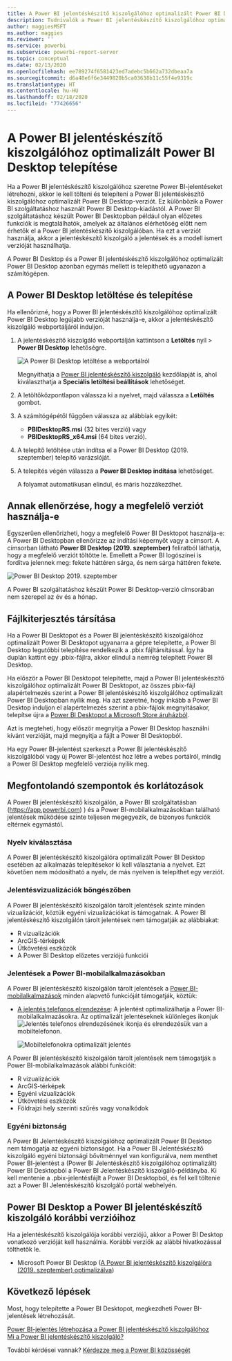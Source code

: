 ```yaml
---
title: A Power BI jelentéskészítő kiszolgálóhoz optimalizált Power BI Desktop telepítése
description: Tudnivalók a Power BI jelentéskészítő kiszolgálóhoz optimalizált Power BI Desktop telepítéséről
author: maggiesMSFT
ms.author: maggies
ms.reviewer: ''
ms.service: powerbi
ms.subservice: powerbi-report-server
ms.topic: conceptual
ms.date: 02/13/2020
ms.openlocfilehash: ee789274f6581423ed7adebc5b662a732dbeaa7a
ms.sourcegitcommit: d6a48e6f6e3449820b5ca03638b11c55f4e9319c
ms.translationtype: HT
ms.contentlocale: hu-HU
ms.lasthandoff: 02/18/2020
ms.locfileid: "77426656"
---
```

# <a name="install-power-bi-desktop-optimized-for-power-bi-report-server"></a>A Power BI jelentéskészítő kiszolgálóhoz optimalizált Power BI Desktop telepítése

Ha a Power BI jelentéskészítő kiszolgálóhoz szeretne Power BI-jelentéseket létrehozni, akkor le kell tölteni és telepíteni a Power BI jelentéskészítő kiszolgálóhoz optimalizált Power BI Desktop-verziót. Ez különbözik a Power BI szolgáltatáshoz használt Power BI Desktop-kiadástól. A Power BI szolgáltatáshoz készült Power BI Desktopban például olyan előzetes funkciók is megtalálhatók, amelyek az általános elérhetőség előtt nem érhetők el a Power BI jelentéskészítő kiszolgálóban. Ha ezt a verziót használja, akkor a jelentéskészítő kiszolgáló a jelentések és a modell ismert verzióját használhatja. 

A Power BI Desktop és a Power BI jelentéskészítő kiszolgálóhoz optimalizált Power BI Desktop azonban egymás mellett is telepíthető ugyanazon a számítógépen.

## <a name="download-and-install-power-bi-desktop"></a>A Power BI Desktop letöltése és telepítése

Ha ellenőrizné, hogy a Power BI jelentéskészítő kiszolgálóhoz optimalizált Power BI Desktop legújabb verzióját használja-e, akkor a jelentéskészítő kiszolgáló webportáljáról induljon.

1. A jelentéskészítő kiszolgáló webportálján kattintson a **Letöltés** nyíl > **Power BI Desktop** lehetőségre.

    ![A Power BI Desktop letöltése a webportálról](media/install-powerbi-desktop/report-server-download-web-portal.png)

    Megnyithatja a [Power BI jelentéskészítő kiszolgáló](https://powerbi.microsoft.com/report-server/) kezdőlapját is, ahol kiválaszthatja a **Speciális letöltési beállítások** lehetőséget.

2. A letöltőközpontlapon válassza ki a nyelvet, majd válassza a **Letöltés** gombot.

3. A számítógépétől függően válassza az alábbiak egyikét: 

    - **PBIDesktopRS.msi** (32 bites verzió) vagy
    - **PBIDesktopRS_x64.msi** (64 bites verzió).

1. A telepítő letöltése után indítsa el a Power BI Desktop (2019. szeptember) telepítő varázslóját.

2. A telepítés végén válassza a **Power BI Desktop indítása** lehetőséget.

    A folyamat automatikusan elindul, és máris hozzákezdhet.

## <a name="verify-youre-using-the-correct-version"></a>Annak ellenőrzése, hogy a megfelelő verziót használja-e
Egyszerűen ellenőrizheti, hogy a megfelelő Power BI Desktopot használja-e: A Power BI Desktopban ellenőrizze az indítási képernyőt vagy a címsort. A címsorban látható **Power BI Desktop (2019. szeptember)** feliratból láthatja, hogy a megfelelő verziót töltötte le. Emellett a Power BI logószínei is fordítva jelennek meg: fekete háttéren sárga, és nem sárga háttéren fekete.

![Power BI Desktop 2019. szeptember](media/install-powerbi-desktop/power-bi-report-server-desktop-sept-2019.png)

A Power BI szolgáltatáshoz készült Power BI Desktop-verzió címsorában nem szerepel az év és a hónap.

## <a name="file-extension-association"></a>Fájlkiterjesztés társítása
Ha a Power BI Desktopot és a Power BI jelentéskészítő kiszolgálóhoz optimalizált Power BI Desktopot ugyanarra a gépre telepítette, a Power BI Desktop legutóbbi telepítése rendelkezik a .pbix fájltársítással. Így ha duplán kattint egy .pbix-fájlra, akkor elindul a nemrég telepített Power BI Desktop.

Ha először a Power BI Desktopot telepítette, majd a Power BI jelentéskészítő kiszolgálóhoz optimalizált Power BI Desktopot, az összes pbix-fájl alapértelmezés szerint a Power BI jelentéskészítő kiszolgálóhoz optimalizált Power BI Desktopban nyílik meg. Ha azt szeretné, hogy inkább a Power BI Desktop induljon el alapértelmezés szerint a pbix-fájlok megnyitásakor, telepítse újra a [Power BI Desktopot a Microsoft Store áruházból](https://aka.ms/pbidesktopstore).

Azt is megteheti, hogy először megnyitja a Power BI Desktop használni kívánt verzióját, majd megnyitja a fájlt a Power BI Desktopból.

Ha egy Power BI-jelentést szerkeszt a Power BI jelentéskészítő kiszolgálóból vagy új Power BI-jelentést hoz létre a webes portálról, mindig a Power BI Desktop megfelelő verziója nyílik meg.

## <a name="considerations-and-limitations"></a>Megfontolandó szempontok és korlátozások

A Power BI jelentéskészítő kiszolgálón, a Power BI szolgáltatásban (https://app.powerbi.com) ) és a Power BI-mobilalkalmazásokban található jelentések működése szinte teljesen megegyezik, de bizonyos funkciók eltérnek egymástól.

### <a name="selecting-a-language"></a>Nyelv kiválasztása

A Power BI jelentéskészítő kiszolgálóra optimalizált Power BI Desktop esetében az alkalmazás telepítésekor ki kell választania a nyelvet. Ezt követően nem módosítható a nyelv, de más nyelven is telepíthet egy verziót.

### <a name="report-visuals-in-a-browser"></a>Jelentésvizualizációk böngészőben

A Power BI jelentéskészítő kiszolgálón tárolt jelentések szinte minden vizualizációt, köztük egyéni vizualizációkat is támogatnak. A Power BI jelentéskészítő kiszolgálón tárolt jelentések nem támogatják az alábbiakat:

* R vizualizációk
* ArcGIS-térképek
* Útkövetési eszközök
* A Power BI Desktop előzetes verziójú funkciói

### <a name="reports-in-the-power-bi-mobile-apps"></a>Jelentések a Power BI-mobilalkalmazásokban

A Power BI jelentéskészítő kiszolgálón tárolt jelentések a [Power BI-mobilalkalmazások](../consumer/mobile/mobile-apps-for-mobile-devices.md) minden alapvető funkcióját támogatják, köztük:

* [A jelentés telefonos elrendezése](../desktop-create-phone-report.md): A jelentést optimalizálhatja a Power BI-mobilalkalmazásokra. Az optimalizált jelentéseknek különleges ikonjuk ![Jelentés telefonos elrendezésének ikonja](media/install-powerbi-desktop/power-bi-rs-mobile-optimized-icon.png) és elrendezésük van a mobiltelefonon.
  
    ![Mobiltelefonokra optimalizált jelentés](media/install-powerbi-desktop/power-bi-rs-mobile-optimized-report.png)

A Power BI jelentéskészítő kiszolgálón tárolt jelentések nem támogatják a Power BI-mobilalkalmazások alábbi funkcióit:

* R vizualizációk
* ArcGIS-térképek
* Egyéni vizualizációk
* Útkövetési eszközök
* Földrajzi hely szerinti szűrés vagy vonalkódok

### <a name="custom-security"></a>Egyéni biztonság

A Power BI Jelentéskészítő kiszolgálóhoz optimalizált Power BI Desktop nem támogatja az egyéni biztonságot. Ha a Power BI Jelentéskészítő kiszolgáló egyéni biztonsági bővítménnyel van konfigurálva, nem menthet Power BI-jelentést a (Power BI Jelentéskészítő kiszolgálóhoz optimalizált) Power BI Desktopból a Power BI Jelentéskészítő kiszolgáló-példányba. Ki kell mentenie a .pbix-jelentésfájlt a Power BI Desktopból, és fel kell töltenie azt a Power BI Jelentéskészítő kiszolgáló portál webhelyén.

## <a name="power-bi-desktop-for-earlier-versions-of-power-bi-report-server"></a>Power BI Desktop a Power BI jelentéskészítő kiszolgáló korábbi verzióihoz

Ha a jelentéskészítő kiszolgálója korábbi verziójú, akkor a Power BI Desktop vonatkozó verzióját kell használnia. Korábbi verziók az alábbi hivatkozással tölthetők le.

- Microsoft Power BI Desktop ([A Power BI jelentéskészítő kiszolgálóra (2019. szeptember) optimalizálva](https://go.microsoft.com/fwlink/?linkid=2103723))

## <a name="next-steps"></a>Következő lépések

Most, hogy telepítette a Power BI Desktopot, megkezdheti Power BI-jelentések létrehozását.

[Power BI-jelentés létrehozása a Power BI jelentéskészítő kiszolgálóhoz](quickstart-create-powerbi-report.md)  
[Mi a Power BI jelentéskészítő kiszolgáló?](get-started.md)

További kérdései vannak? [Kérdezze meg a Power BI közösségét](https://community.powerbi.com/)
